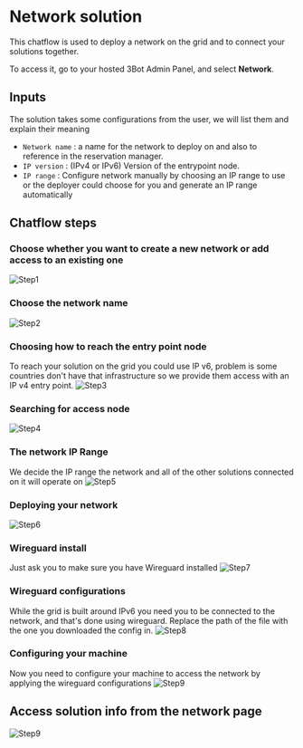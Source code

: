 # Network solution

This chatflow is used to deploy a network on the grid and to connect your solutions together.

To access it, go to your hosted 3Bot Admin Panel, and select __Network__.

## Inputs

The solution takes some configurations from the user, we will list them and explain their meaning

- `Network name` : a name for the network to deploy on and also to reference in the reservation manager.
- `IP version` : (IPv4 or IPv6) Version of the entrypoint node.
- `IP range` : Configure network manually by choosing an IP range to use or the deployer could choose for you and generate an IP range automatically

## Chatflow steps

### Choose whether you want to create a new network or add access to an existing one

![Step1](./img/network_1.png)

### Choose the network name
![Step2](./img/network_2.png)

### Choosing how to reach the entry point node
To reach your solution on the grid you could use IP v6, problem is some countries don't have that infrastructure so we provide them access with an IP v4 entry point.
![Step3](./img/network_3.png)

### Searching for access node
![Step4](./img/network_4.png)

### The network IP Range
We decide the IP range the network and all of the other solutions connected on it will operate on
![Step5](./img/network_5.png)

### Deploying your network
![Step6](./img/network_6.png)

### Wireguard install
Just ask you to make sure you have Wireguard installed
![Step7](./img/network_7.png)

### Wireguard configurations
While the grid is built around IPv6 you need you to be connected to the network, and that's done using wireguard. Replace the path of the file with the one you downloaded the config in.
![Step8](./img/network_8.png)

### Configuring your machine
Now you need to configure your machine to access the network by applying the wireguard configurations
![Step9](./img/network_9.png)

## Access solution info from the network page
![Step9](./img/network_10.png)